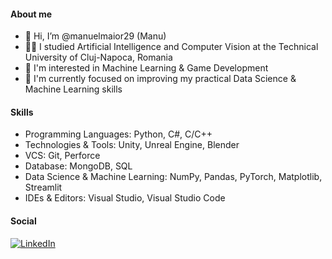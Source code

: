 #### About me
- 👋 Hi, I’m @manuelmaior29 (Manu)
- 👨‍🎓 I studied Artificial Intelligence and Computer Vision at the Technical University of Cluj-Napoca, Romania 
- 👀 I'm interested in Machine Learning & Game Development
- 🌱 I'm currently focused on improving my practical Data Science & Machine Learning skills

#### Skills
- Programming Languages: Python, C#, C/C++
- Technologies & Tools: Unity, Unreal Engine, Blender
- VCS: Git, Perforce
- Database: MongoDB, SQL
- Data Science & Machine Learning: NumPy, Pandas, PyTorch, Matplotlib, Streamlit
- IDEs & Editors: Visual Studio, Visual Studio Code

#### Social
[![LinkedIn](https://img.shields.io/badge/LinkedIn-ManuelRazvanMaior-blue)](https://www.linkedin.com/in/manuel-razvan-maior-2a119b161/)

<!---
manuelmaior29/manuelmaior29 is a ✨ special ✨ repository because its `README.md` (this file) appears on your GitHub profile.
You can click the Preview link to take a look at your changes.
--->
